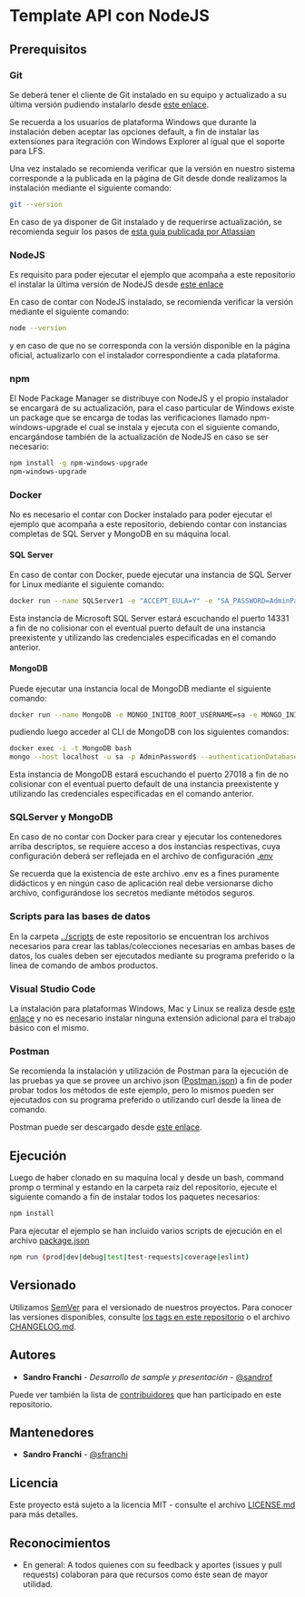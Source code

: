 # Template API con NodeJS

## Prerequisitos

### Git

Se deberá tener el cliente de Git instalado en su equipo y actualizado a su última versión pudiendo instalarlo desde [este enlace](https://git-scm.com/downloads).

Se recuerda a los usuarios de plataforma Windows que durante la instalación deben aceptar las opciones default, a fin de instalar las extensiones para itegración con Windows Explorer al igual que el soporte para LFS.

Una vez instalado se recomienda verificar que la versión en nuestro sistema corresponde a la publicada en la página de Git desde donde realizamos la instalación mediante el siguiente comando:

```bash
git --version
```

En caso de ya disponer de Git instalado y de requerirse actualización, se recomienda seguir los pasos de [esta guía publicada por Atlassian](https://confluence.atlassian.com/crucible/installing-and-upgrading-git-679608571.html)

### NodeJS

Es requisito para poder ejecutar el ejemplo que acompaña a este repositorio el instalar la última versión de NodeJS desde [este enlace](https://nodejs.org/en/download/)

En caso de contar con NodeJS instalado, se recomienda verificar la versión mediante el siguiente comando:

```bash
node --version
```

y en caso de que no se corresponda con la versión disponible en la página oficial, actualizarlo con el instalador correspondiente a cada plataforma.

### npm

El Node Package Manager se distribuye con NodeJS y el propio instalador se encargará de su actualización, para el caso particular de Windows existe un package que se encarga de todas las verificaciones llamado npm-windows-upgrade el cual se instala y ejecuta con el siguiente comando, encargándose también de la actualización de NodeJS en caso se ser necesario:

```bash
npm install -g npm-windows-upgrade
npm-windows-upgrade
```

### Docker

No es necesario el contar con Docker instalado para poder ejecutar el ejemplo que acompaña a este repositorio, debiendo contar con instancias completas de SQL Server y MongoDB en su máquina local.

#### SQL Server

En caso de contar con Docker, puede ejecutar una instancia de SQL Server for Linux mediante el siguiente comando:

```bash
docker run --name SQLServer1 -e "ACCEPT_EULA=Y" -e "SA_PASSWORD=AdminPassword$" -e "MSSQL_PID=Developer" -p 14331:1433 -d --restart=always microsoft/mssql-server-linux
```

Esta instancia de Microsoft SQL Server estará escuchando el puerto 14331 a fin de no colisionar con el eventual puerto default de una instancia preexistente y utilizando las credenciales especificadas en el comando anterior.

#### MongoDB

Puede ejecutar una instancia local de MongoDB mediante el siguiente comando:

```bash
docker run --name MongoDB -e MONGO_INITDB_ROOT_USERNAME=sa -e MONGO_INITDB_ROOT_PASSWORD=AdminPassword$ --restart=always -d -p 27018:27017 mongo mongod --auth
```

pudiendo luego acceder al CLI de MongoDB con los siguientes comandos:

```bash
docker exec -i -t MongoDB bash
mongo --host localhost -u sa -p AdminPassword$ --authenticationDatabase admin
```

Esta instancia de MongoDB estará escuchando el puerto 27018 a fin de no colisionar con el eventual puerto default de una instancia preexistente y utilizando las credenciales especificadas en el comando anterior.

### SQLServer y MongoDB

En caso de no contar con Docker para crear y ejecutar los contenedores arriba descriptos, se requiere acceso a dos instancias respectivas, cuya configuración deberá ser reflejada en el archivo de configuración [.env](.env)

Se recuerda que la existencia de este archivo .env es a fines puramente didácticos y en ningún caso de aplicación real debe versionarse dicho archivo, configurándose los secretos mediante métodos seguros.

### Scripts para las bases de datos

En la carpeta [../scripts](scripts) de este repositorio se encuentran los archivos necesarios para crear las tablas/colecciones necesarias en ambas bases de datos, los cuales deben ser ejecutados mediante su programa preferido o la linea de comando de ambos productos.

### Visual Studio Code

La instalación para plataformas Windows, Mac y Linux se realiza desde [este enlace](https://code.visualstudio.com/download) y no es necesario instalar ninguna extensión adicional para el trabajo básico con el mismo.

### Postman

Se recomienda la instalación y utilización de Postman para la ejecución de las pruebas ya que se provee un archivo json ([Postman.json](Postman.json)) a fin de poder probar todos los métodos de este ejemplo, pero lo mismos pueden ser ejecutados con su programa preferido o utilizando curl desde la linea de comando.

Postman puede ser descargado desde [este enlace](https://www.getpostman.com/apps).

## Ejecución

Luego de haber clonado en su maquina local y desde un bash, command promp o terminal y estando en la carpeta raíz del repositorio, ejecute el siguiente comando a fin de instalar todos los paquetes necesarios:

```bash
npm install
```

Para ejecutar el ejemplo se han incluido varios scripts de ejecución en el archivo [package.json](package.json)

```bash
npm run (prod|dev|debug|test|test-requests|coverage|eslint)
```

## Versionado

Utilizamos [SemVer](https://semver.org/lang/es/) para el versionado de nuestros proyectos. Para conocer las versiones disponibles, consulte [los tags en este repositorio](#) o el archivo [CHANGELOG.md](CHANGELOG.md).

## Autores

-   **Sandro Franchi** - _Desarrollo de sample y presentación_ - [@sandrof](https://github.com/sfranchi)

Puede ver también la lista de [contribuidores](#) que han participado en este repositorio.

## Mantenedores

-   **Sandro Franchi** - [@sfranchi](https://github.com/sfranchi)

## Licencia

Este proyecto está sujeto a la licencia MIT - consulte el archivo [LICENSE.md](LICENSE.md) para más detalles.

## Reconocimientos

-   En general: A todos quienes con su feedback y aportes (issues y pull requests) colaboran para que recursos como éste sean de mayor utilidad.
